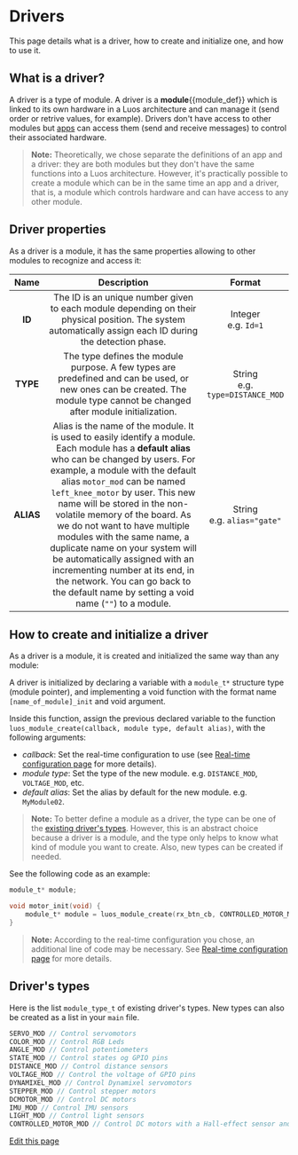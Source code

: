 # Drivers

This page details what is a driver, how to create and initialize one, and how to use it.

## What is a driver?
A driver is a type of module. A driver is a <span class="cust_tooltip">**module**<span class="cust_tooltiptext">{{module_def}}</span></span> which is linked to its own hardware in a Luos architecture and can manage it (send order or retrive values, for example). Drivers don't have access to other modules but [apps](/_pages/low/modules/apps.md) can access them (send and receive messages) to control their associated hardware. 

> **Note:** Theoretically, we chose separate the definitions of an app and a driver: they are both modules but they don't have the same functions into a Luos architecture. However, it's practically possible to create a module which can be in the same time an app and a driver, that is, a module which controls hardware and can have access to any other module.

## Driver properties
As a driver is a module, it has the same properties allowing to other modules to recognize and access it:

| Name | Description | Format |
| :---: | :---: | :---: |
| **ID** | The ID is an unique number given to each module depending on their physical position. The system automatically assign each ID during the detection phase. | Integer<br />e.g. `Id=1` |
| **TYPE** | The type defines the module purpose. A few types are predefined and can be used, or new ones can be created. The module type cannot be changed after module initialization. | String<br />e.g. `type=DISTANCE_MOD` |
| **ALIAS** | Alias is the name of the module. It is used to easily identify a module. Each module has a **default alias** who can be changed by users. For example, a module with the default alias `motor_mod` can be named `left_knee_motor` by user. This new name will be stored in the non-volatile memory of the board. As we do not want to have multiple modules with the same name, a duplicate name on your system will be automatically assigned with an incrementing number at its end, in the network. You can go back to the default name by setting a void name (`""`) to a module. | String<br />e.g. `alias="gate"` |

## How to create and initialize a driver
As a driver is a module, it is created and initialized the same way than any module:

A driver is initialized by declaring a variable with a `module_t*` structure type (module pointer), and implementing a void function with the format name `[name_of_module]_init` and void argument.

Inside this function, assign the previous declared variable to the function `luos_module_create(callback, module type, default alias)`, with the following arguments:
 - *callback*: Set the real-time configuration to use (see [Real-time configuration page](/_pages/low/modules/rt-config.md) for more details).
 - *module type*: Set the type of the new module. e.g. `DISTANCE_MOD`, `VOLTAGE_MOD`, etc. 
 - *default alias*: Set the alias by default for the new module. e.g. `MyModule02`.
 
> **Note:** To better define a module as a driver, the type can be one of the [existing driver's types](#drivers-types). However, this is an abstract choice because a driver is a module, and the type only helps to know what kind of module you want to create. Also, new types can be created if needed.
 
See the following code as an example:

```c
module_t* module;

void motor_init(void) {
    module_t* module = luos_module_create(rx_btn_cb, CONTROLLED_MOTOR_MOD, "motor_mod");
}
```

> **Note:** According to the real-time configuration you chose, an additional line of code may be necessary. See [Real-time configuration page](/_pages/low/modules/rt-config.md) for more details.

## Driver's types
Here is the list `module_type_t` of existing driver's types. New types can also be created as a list in your `main` file.

```c
SERVO_MOD // Control servomotors
COLOR_MOD // Control RGB Leds
ANGLE_MOD // Control potentiometers
STATE_MOD // Control states og GPIO pins
DISTANCE_MOD // Control distance sensors
VOLTAGE_MOD // Control the voltage of GPIO pins
DYNAMIXEL_MOD // Control Dynamixel servomotors
STEPPER_MOD // Control stepper motors
DCMOTOR_MOD // Control DC motors
IMU_MOD // Control IMU sensors
LIGHT_MOD // Control light sensors
CONTROLLED_MOTOR_MOD // Control DC motors with a Hall-effect sensor and a reducer.
```

<div class="cust_edit_page"><a href="https://{{gh_path}}/_pages/low/modules/drivers.md">Edit this page</a></div>
